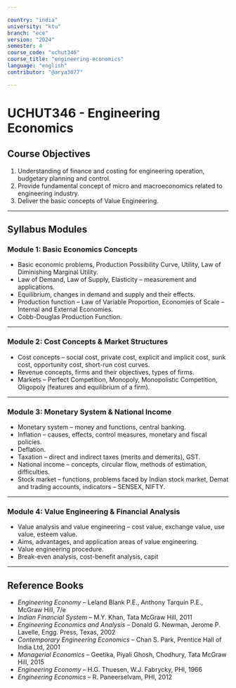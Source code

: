 ```yaml
---

country: "india"
university: "ktu"
branch: "ece"
version: "2024"
semester: 4
course_code: "uchut346"
course_title: "engineering-economics"
language: "english"
contributor: "@arya3077"

---
```


# UCHUT346 - Engineering Economics

## Course Objectives

1. Understanding of finance and costing for engineering operation, budgetary planning and control.  
2. Provide fundamental concept of micro and macroeconomics related to engineering industry.  
3. Deliver the basic concepts of Value Engineering.  

---

## Syllabus Modules

### Module 1: Basic Economics Concepts
- Basic economic problems, Production Possibility Curve, Utility, Law of Diminishing Marginal Utility.  
- Law of Demand, Law of Supply, Elasticity – measurement and applications.  
- Equilibrium, changes in demand and supply and their effects.  
- Production function – Law of Variable Proportion, Economies of Scale – Internal and External Economies.  
- Cobb-Douglas Production Function.  

---

### Module 2: Cost Concepts & Market Structures
- Cost concepts – social cost, private cost, explicit and implicit cost, sunk cost, opportunity cost, short-run cost curves.  
- Revenue concepts, firms and their objectives, types of firms.  
- Markets – Perfect Competition, Monopoly, Monopolistic Competition, Oligopoly (features and equilibrium of a firm).  

---

### Module 3: Monetary System & National Income
- Monetary system – money and functions, central banking.  
- Inflation – causes, effects, control measures, monetary and fiscal policies.  
- Deflation.  
- Taxation – direct and indirect taxes (merits and demerits), GST.  
- National income – concepts, circular flow, methods of estimation, difficulties.  
- Stock market – functions, problems faced by Indian stock market, Demat and trading accounts, indicators – SENSEX, NIFTY.  

---

### Module 4: Value Engineering & Financial Analysis
- Value analysis and value engineering – cost value, exchange value, use value, esteem value.  
- Aims, advantages, and application areas of value engineering.  
- Value engineering procedure.  
- Break-even analysis, cost-benefit analysis, capit

---
## Reference Books

- *Engineering Economy* – Leland Blank P.E., Anthony Tarquin P.E., McGraw Hill, 7/e  
- *Indian Financial System* – M.Y. Khan, Tata McGraw Hill, 2011  
- *Engineering Economics and Analysis* – Donald G. Newman, Jerome P. Lavelle, Engg. Press, Texas, 2002  
- *Contemporary Engineering Economics* – Chan S. Park, Prentice Hall of India Ltd, 2001  
- *Managerial Economics* – Geetika, Piyali Ghosh, Chodhury, Tata McGraw Hill, 2015  
- *Engineering Economy* – H.G. Thuesen, W.J. Fabrycky, PHI, 1966  
- *Engineering Economics* – R. Paneerselvam, PHI, 2012  
